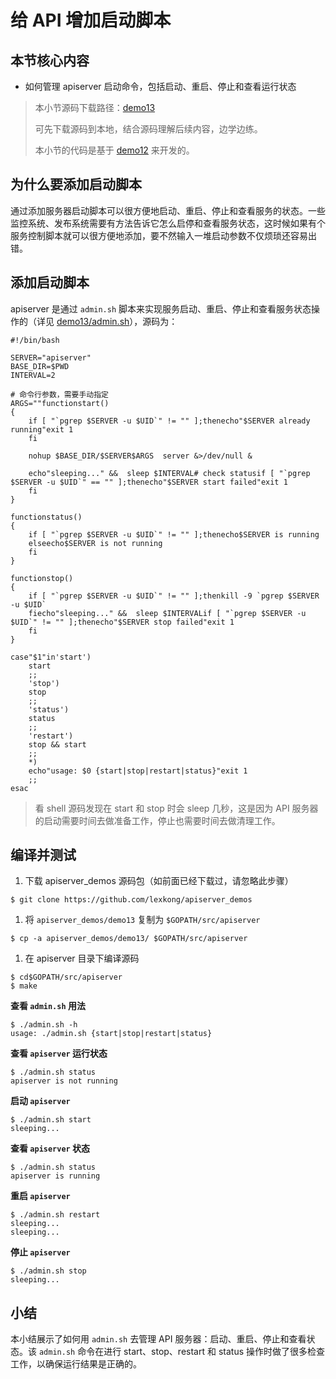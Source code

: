 # 给 API 增加启动脚本

## 本节核心内容

- 如何管理 apiserver 启动命令，包括启动、重启、停止和查看运行状态

> 本小节源码下载路径：[demo13](https://link.juejin.im?target=https%3A%2F%2Fgithub.com%2Flexkong%2Fapiserver_demos%2Ftree%2Fmaster%2Fdemo13)
> 
> 可先下载源码到本地，结合源码理解后续内容，边学边练。
> 
> 本小节的代码是基于 [demo12](https://link.juejin.im?target=https%3A%2F%2Fgithub.com%2Flexkong%2Fapiserver_demos%2Ftree%2Fmaster%2Fdemo12) 来开发的。

## 为什么要添加启动脚本

通过添加服务器启动脚本可以很方便地启动、重启、停止和查看服务的状态。一些监控系统、发布系统需要有方法告诉它怎么启停和查看服务状态，这时候如果有个服务控制脚本就可以很方便地添加，要不然输入一堆启动参数不仅烦琐还容易出错。

## 添加启动脚本

apiserver 是通过 `admin.sh` 脚本来实现服务启动、重启、停止和查看服务状态操作的（详见 [demo13/admin.sh](https://link.juejin.im?target=https%3A%2F%2Fgithub.com%2Flexkong%2Fapiserver_demos%2Fblob%2Fmaster%2Fdemo13%2Fadmin.sh)），源码为：

```
#!/bin/bash

SERVER="apiserver"
BASE_DIR=$PWD
INTERVAL=2

# 命令行参数，需要手动指定
ARGS=""functionstart()
{
	if [ "`pgrep $SERVER -u $UID`" != "" ];thenecho"$SERVER already running"exit 1
	fi

	nohup $BASE_DIR/$SERVER$ARGS  server &>/dev/null &

	echo"sleeping..." &&  sleep $INTERVAL# check statusif [ "`pgrep $SERVER -u $UID`" == "" ];thenecho"$SERVER start failed"exit 1
	fi
}

functionstatus() 
{
	if [ "`pgrep $SERVER -u $UID`" != "" ];thenecho$SERVER is running
	elseecho$SERVER is not running
	fi
}

functionstop() 
{
	if [ "`pgrep $SERVER -u $UID`" != "" ];thenkill -9 `pgrep $SERVER -u $UID`
	fiecho"sleeping..." &&  sleep $INTERVALif [ "`pgrep $SERVER -u $UID`" != "" ];thenecho"$SERVER stop failed"exit 1
	fi
}

case"$1"in'start')
	start
	;;  
	'stop')
	stop
	;;  
	'status')
	status
	;;  
	'restart')
	stop && start
	;;  
	*)  
	echo"usage: $0 {start|stop|restart|status}"exit 1
	;;  
esac
```

> 看 shell 源码发现在 start 和 stop 时会 sleep 几秒，这是因为 API 服务器的启动需要时间去做准备工作，停止也需要时间去做清理工作。

## 编译并测试

1. 下载 apiserver_demos 源码包（如前面已经下载过，请忽略此步骤）

```
$ git clone https://github.com/lexkong/apiserver_demos

```

1. 将 `apiserver_demos/demo13` 复制为 `$GOPATH/src/apiserver`

```
$ cp -a apiserver_demos/demo13/ $GOPATH/src/apiserver

```

1. 在 apiserver 目录下编译源码

```
$ cd$GOPATH/src/apiserver
$ make

```

**查看 `admin.sh` 用法**

```
$ ./admin.sh -h
usage: ./admin.sh {start|stop|restart|status}

```

**查看 `apiserver` 运行状态**

```
$ ./admin.sh status
apiserver is not running

```

**启动 `apiserver`**

```
$ ./admin.sh start
sleeping...

```

**查看 `apiserver` 状态**

```
$ ./admin.sh status
apiserver is running

```

**重启 `apiserver`**

```
$ ./admin.sh restart
sleeping...
sleeping...

```

**停止 `apiserver`**

```
$ ./admin.sh stop
sleeping...

```

## 小结

本小结展示了如何用 `admin.sh` 去管理 API 服务器：启动、重启、停止和查看状态。该 `admin.sh` 命令在进行 start、stop、restart 和 status 操作时做了很多检查工作，以确保运行结果是正确的。